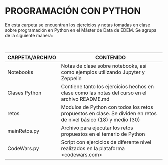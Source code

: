 # PROGRAMACIÓN CON PYTHON

En esta carpeta se encuentran los ejercicios y notas tomadas en clase sobre programación en Python en el Máster de Data de EDEM. Se agrupa de la siguiente manera:

<br>

| CARPETA/ARCHIVO | CONTENIDO |
| ------ | ------ |
| Notebooks | Notas de clase sobre notebooks, así como ejemplos utilizando Jupyter y Zeppelin |
| Clases Python | Contiene tanto los ejercicios hechos en clase como las notas del curso en el archivo README.md
| retos | Modulos de Python con todos los retos propuestos en clase. Se dividen en retos de nivel básico (18) y medio (30) |
| mainRetos.py | Archivo para ejecutar los retos propuestos en el temario de Python |
| CodeWars.py | Script con ejercicios de diferente nivel realizados en la plataforma <codewars.com>  |





